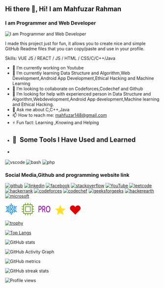 
## Hi there 👋, Hi! I am Mahfuzar Rahman
### I am Programmer and Web Developer
![I am Programmer and Web Developer](https://avatars.githubusercontent.com/u/113121842?v=4)

I made this project just for fun, it allows you to create nice and simple GitHub Readme files that you can copy/paste and use in your profile.

Skills: VUE JS / REACT / JS / HTML / CSS/C/C++/Java

- 🔭 I’m currently working on Youtube 
- 🌱 I’m currently learning Data Structure and Algorithm,Web Development,Android App Development,Ethical Hacking and Machine Learning 
- 👯 I’m looking to collaborate on Codeforces,Codechef and Github 
- 🤔 I’m looking for help with experienced person in Data Structure and Algorithm,Webdevelopment,Android App development,Machine learning and Ethical Hacking. 
- 💬 Ask me about C,C++,Java 
- 📫 How to reach me: mahfuzar148@gmail.com 
- ⚡ Fun fact: Learning ,Knowing  and Helping 
- <h2> 🚀 &nbsp;Some Tools I Have Used and Learned</h2>
- <p align="left">
<img src="https://cdn.jsdelivr.net/gh/devicons/devicon/icons/vscode/vscode-original.svg" alt="vscode" width="45" height="45"/>
<img src="https://cdn.jsdelivr.net/gh/devicons/devicon/icons/bash/bash-original.svg" alt="bash" width="45" height="45"/>
<img src="https://cdn.jsdelivr.net/gh/devicons/devicon/icons/php/php-original.svg" alt="php" width="45" height="45"/>
</p>

### Social Media,Github and programming website link

[<img src='https://cdn.jsdelivr.net/npm/simple-icons@3.0.1/icons/github.svg' alt='github' height='40'>](https://github.com/Mahfuzar148)  [<img src='https://cdn.jsdelivr.net/npm/simple-icons@3.0.1/icons/linkedin.svg' alt='linkedin' height='40'>](https://www.linkedin.com/in/https://www.linkedin.com/in/md-mahfuzar-baa369262//)  [<img src='https://cdn.jsdelivr.net/npm/simple-icons@3.0.1/icons/facebook.svg' alt='facebook' height='40'>](https://www.facebook.com/https://www.facebook.com/mdmahafuzar.rahaman.5)  [<img src='https://cdn.jsdelivr.net/npm/simple-icons@3.0.1/icons/stackoverflow.svg' alt='stackoverflow' height='40'>](https://stackoverflow.com/users/https://stackoverflow.com/users/21234160/mahfuzar-rahman)  [<img src='https://cdn.jsdelivr.net/npm/simple-icons@3.0.1/icons/youtube.svg' alt='YouTube' height='40'>](https://www.youtube.com/channel/https://www.youtube.com/channel/UCCLdtRR5tUFFb8Qqcvg0j8Q)  [<img src='https://cdn.jsdelivr.net/npm/simple-icons@3.0.1/icons/leetcode.svg' alt='leetcode' height='40'>](https://leetcode.com/Mahfuzar148/)  [<img src='https://cdn.jsdelivr.net/npm/simple-icons@3.0.1/icons/hackerrank.svg' alt='hackerrank' height='40'>](https://www.hackerrank.com/mahfuzar148)  [<img src='https://cdn.jsdelivr.net/npm/simple-icons@3.0.1/icons/codeforces.svg' alt='codeforces' height='40'>](https://codeforces.com/profile/mahfuzar148)  [<img src='https://cdn.jsdelivr.net/npm/simple-icons@3.0.1/icons/codechef.svg' alt='codechef' height='40'>](https://www.codechef.com/users/mahfuzar148)  [<img src='https://cdn.jsdelivr.net/npm/simple-icons@3.0.1/icons/geeksforgeeks.svg' alt='geeksforgeeks' height='40'>](https://auth.geeksforgeeks.org/user/mahfuzar148/practice)  [<img src='https://cdn.jsdelivr.net/npm/simple-icons@3.0.1/icons/hackerearth.svg' alt='hackerearth' height='40'>](https://www.hackerearth.com/@mahfuzar)  [<img src='https://cdn.jsdelivr.net/npm/simple-icons@3.0.1/icons/microsoft.svg' alt='microsoft' height='40'>](https://account.microsoft.com/?refd=account.microsoft.com)  

<a href='https://archiveprogram.github.com/'><img src='https://raw.githubusercontent.com/acervenky/animated-github-badges/master/assets/acbadge.gif' width='40' height='40'></a> <a href='https://docs.github.com/en/developers'><img src='https://raw.githubusercontent.com/acervenky/animated-github-badges/master/assets/devbadge.gif' width='40' height='40'></a> <a href='https://github.com/pricing'><img src='https://raw.githubusercontent.com/acervenky/animated-github-badges/master/assets/pro.gif' width='40' height='40'></a> <a href='https://stars.github.com/'><img src='https://raw.githubusercontent.com/acervenky/animated-github-badges/master/assets/starbadge.gif' width='35' height='35'></a> <a href='https://docs.github.com/en/github/supporting-the-open-source-community-with-github-sponsors'><img src='https://raw.githubusercontent.com/acervenky/animated-github-badges/master/assets/sponsorbadge.gif' width='35' height='35'></a> 



[![trophy](https://github-profile-trophy.vercel.app/?username=Mahfuzar148)](https://github.com/ryo-ma/github-profile-trophy)

[![Top Langs](https://github-readme-stats.vercel.app/api/top-langs/?username=Mahfuzar148)](https://github.com/anuraghazra/github-readme-stats)

![GitHub stats](https://github-readme-stats.vercel.app/api?username=Mahfuzar148&show_icons=true&count_private=true)  

![GitHub Activity Graph](https://activity-graph.herokuapp.com/graph?username=Mahfuzar148)  

![GitHub metrics](https://metrics.lecoq.io/Mahfuzar148)  

![GitHub streak stats](https://streak-stats.demolab.com/?user=Mahfuzar148)  

![Profile views](https://gpvc.arturio.dev/Mahfuzar148)  
